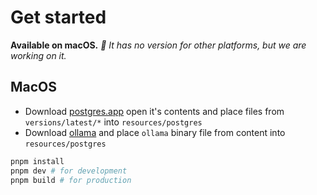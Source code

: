 # Get started
**Available on macOS.**
*🚧 It has no version for other platforms, but we are working on it.*

## MacOS

- Download [postgres.app](https://postgresapp.com/) open it's contents and place files from `versions/latest/*` into `resources/postgres`
- Download [ollama](https://ollama.com/) and place `ollama` binary file from content into `resources/postgres`

```bash
pnpm install
pnpm dev # for development 
pnpm build # for production
```